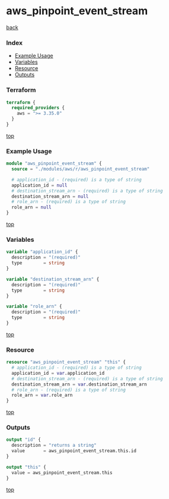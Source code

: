 # aws_pinpoint_event_stream

[back](../aws.md)

### Index

- [Example Usage](#example-usage)
- [Variables](#variables)
- [Resource](#resource)
- [Outputs](#outputs)

### Terraform

```terraform
terraform {
  required_providers {
    aws = ">= 3.35.0"
  }
}
```

[top](#index)

### Example Usage

```terraform
module "aws_pinpoint_event_stream" {
  source = "./modules/aws/r/aws_pinpoint_event_stream"

  # application_id - (required) is a type of string
  application_id = null
  # destination_stream_arn - (required) is a type of string
  destination_stream_arn = null
  # role_arn - (required) is a type of string
  role_arn = null
}
```

[top](#index)

### Variables

```terraform
variable "application_id" {
  description = "(required)"
  type        = string
}

variable "destination_stream_arn" {
  description = "(required)"
  type        = string
}

variable "role_arn" {
  description = "(required)"
  type        = string
}
```

[top](#index)

### Resource

```terraform
resource "aws_pinpoint_event_stream" "this" {
  # application_id - (required) is a type of string
  application_id = var.application_id
  # destination_stream_arn - (required) is a type of string
  destination_stream_arn = var.destination_stream_arn
  # role_arn - (required) is a type of string
  role_arn = var.role_arn
}
```

[top](#index)

### Outputs

```terraform
output "id" {
  description = "returns a string"
  value       = aws_pinpoint_event_stream.this.id
}

output "this" {
  value = aws_pinpoint_event_stream.this
}
```

[top](#index)